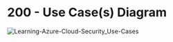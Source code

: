 # 200 - Use Case(s) Diagram

![Learning-Azure-Cloud-Security_Use-Cases](https://user-images.githubusercontent.com/1499433/225855172-059afcc8-46a6-4126-a7ae-686312cbef38.png)
